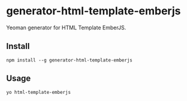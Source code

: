 # generator-html-template-emberjs

Yeoman generator for HTML Template EmberJS.

## Install

```
npm install --g generator-html-template-emberjs
```

## Usage

```
yo html-template-emberjs
```
